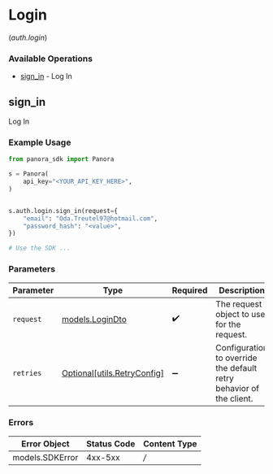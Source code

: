 # Login
(*auth.login*)

### Available Operations

* [sign_in](#sign_in) - Log In

## sign_in

Log In

### Example Usage

```python
from panora_sdk import Panora

s = Panora(
    api_key="<YOUR_API_KEY_HERE>",
)


s.auth.login.sign_in(request={
    "email": "Oda.Treutel97@hotmail.com",
    "password_hash": "<value>",
})

# Use the SDK ...

```

### Parameters

| Parameter                                                           | Type                                                                | Required                                                            | Description                                                         |
| ------------------------------------------------------------------- | ------------------------------------------------------------------- | ------------------------------------------------------------------- | ------------------------------------------------------------------- |
| `request`                                                           | [models.LoginDto](../../models/logindto.md)                         | :heavy_check_mark:                                                  | The request object to use for the request.                          |
| `retries`                                                           | [Optional[utils.RetryConfig]](../../models/utils/retryconfig.md)    | :heavy_minus_sign:                                                  | Configuration to override the default retry behavior of the client. |

### Errors

| Error Object    | Status Code     | Content Type    |
| --------------- | --------------- | --------------- |
| models.SDKError | 4xx-5xx         | */*             |
